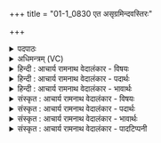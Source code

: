 +++
title = "01-1_0830 एत असृग्रमिन्दवस्तिरः"

+++
<details><summary>पदपाठः</summary>

ए꣣ते꣢। अ꣣सृग्रम्। इ꣡न्द꣢꣯वः। ति꣣रः꣢। प꣣वि꣡त्र꣢म्। आ꣣श꣡वः꣢। वि꣡श्वा꣢꣯नि। अ꣣भि꣢। सौ꣡भ꣢꣯गा। सौ। भ꣣गा। ८३०।
</details>

<details><summary>अधिमन्त्रम् (VC)</summary>

- पवमानः सोमः
- जमदग्निर्भार्गवः
- गायत्री
- षड्जः
</details>

<details><summary>हिन्दी : आचार्य रामनाथ वेदालंकार - विषयः</summary>

प्रथम ऋचा में उपासक का व्यवहार वर्णित है।
</details>

<details><summary>हिन्दी : आचार्य रामनाथ वेदालंकार - पदार्थः</summary>

पदार्थान्वय -  (एते) ये (तिरः) तिरछी गति से (आशवः) शीघ्र आगे बढ़नेवाले (इन्दवः) तेजस्वी उपासक लोग (पवित्रम्) पवित्र व्यवहार को (असृग्रम्) उत्पन्न करते हैं। इसीलिए (विश्वानि) सब (सौभगा) सौभाग्यों को (अभि) प्राप्त कर लेते हैं।
</details>

<details><summary>हिन्दी : आचार्य रामनाथ वेदालंकार - भावार्थः</summary>

भावार्थ -  जगदीश्वर की उपासना से अपने हृदय को पवित्र करके समाज में सबके प्रति पवित्र व्यवहार यदि किया जाए तो निश्चय ही सब सौभाग्य प्राप्त हो जाते हैं ॥१॥
</details>

<details><summary>संस्कृत : आचार्य रामनाथ वेदालंकार - विषयः</summary>

तत्र प्रथमायामृचि उपासकव्यवहारमाह।
</details>

<details><summary>संस्कृत : आचार्य रामनाथ वेदालंकार - पदार्थः</summary>

पदार्थान्वय -  (एते) इमे (तिरः) तिरश्चीनगत्या (आशवः) आशु अग्रगामिनः (इन्दवः) तेजस्विनः उपासकाः (पवित्रम्) पवित्रव्यवहारम् (असृग्रम्) असृजन् सृजन्ति।[सृज विसर्गे धातोः लडर्थे लङि प्रथमपुरुषबहुवचने असृजन् इति प्राप्ते ‘बहुलं छन्दसि’ अ० ७।१।८ इति रुडागमः,वर्णव्यत्ययेन जकारस्य गकारः,नकारस्य च मकारः।]अत एव (विश्वानि) सर्वाणि (सौभगा) सौभगानि,सौभाग्यानि (अभि) अभिप्राप्नुवन्ति ॥१॥
</details>

<details><summary>संस्कृत : आचार्य रामनाथ वेदालंकार - भावार्थः</summary>

भावार्थ -  जगदीश्वरोपासनया स्वहृदयं पवित्रं कृत्वा समाजे सर्वान् प्रति पवित्रो व्यवहारश्चेत् क्रियते तर्हि नूनं सर्वाणि सौभाग्यानि प्राप्यन्ते ॥१॥
</details>

<details><summary>संस्कृत : आचार्य रामनाथ वेदालंकार - पादटिप्पनी</summary>

टिप्पनी -   १. ऋ० ९।६२।१।
</details>